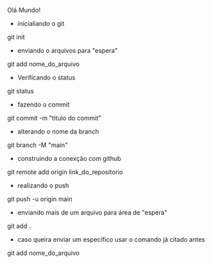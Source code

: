 Olá Mundo!

- inicialiando o git

git init

- enviando o arquivos para "espera"

git add nome_do_arquivo

- Verificando o status

git status

- fazendo o commit

git commit -m "titulo do commit"

- alterando o nome da branch 

git branch -M "main"

- construindo a conexção com github

git remote add origin link_do_repositorio

- realizando o push

git push -u origin main

- enviando mais de um arquivo para área de "espera"

git add .

- caso queira enviar um específico usar o comando já citado antes

git add nome_do_arquivo